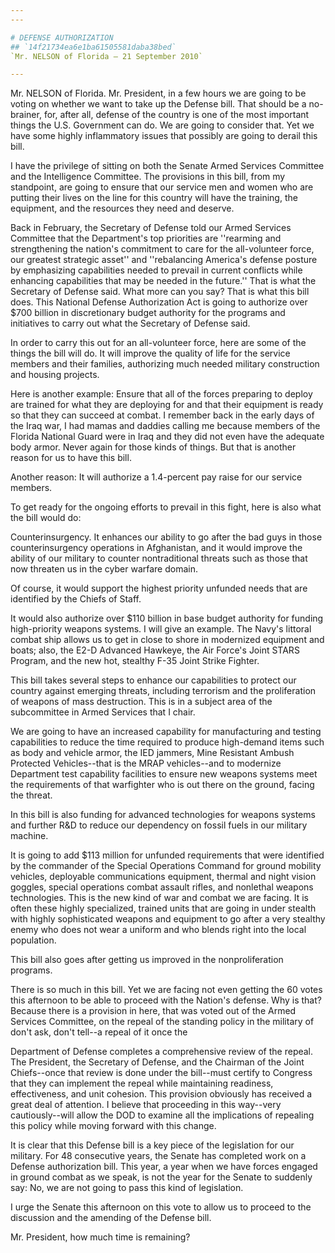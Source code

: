 ```yaml
---
---

# DEFENSE AUTHORIZATION
## `14f21734ea6e1ba61505581daba38bed`
`Mr. NELSON of Florida — 21 September 2010`

---
```



Mr. NELSON of Florida. Mr. President, in a few hours we are going to 
be voting on whether we want to take up the Defense bill. That should 
be a no-brainer, for, after all, defense of the country is one of the 
most important things the U.S. Government can do. We are going to 
consider that. Yet we have some highly inflammatory issues that 
possibly are going to derail this bill.

I have the privilege of sitting on both the Senate Armed Services 
Committee and the Intelligence Committee. The provisions in this bill, 
from my standpoint, are going to ensure that our service men and women 
who are putting their lives on the line for this country will have the 
training, the equipment, and the resources they need and deserve.

Back in February, the Secretary of Defense told our Armed Services 
Committee that the Department's top priorities are ''rearming and 
strengthening the nation's commitment to care for the all-volunteer 
force, our greatest strategic asset'' and ''rebalancing America's 
defense posture by emphasizing capabilities needed to prevail in 
current conflicts while enhancing capabilities that may be needed in 
the future.'' That is what the Secretary of Defense said. What more can 
you say? That is what this bill does. This National Defense 
Authorization Act is going to authorize over $700 billion in 
discretionary budget authority for the programs and initiatives to 
carry out what the Secretary of Defense said.

In order to carry this out for an all-volunteer force, here are some 
of the things the bill will do. It will improve the quality of life for 
the service members and their families, authorizing much needed 
military construction and housing projects.

Here is another example: Ensure that all of the forces preparing to 
deploy are trained for what they are deploying for and that their 
equipment is ready so that they can succeed at combat. I remember back 
in the early days of the Iraq war, I had mamas and daddies calling me 
because members of the Florida National Guard were in Iraq and they did 
not even have the adequate body armor. Never again for those kinds of 
things. But that is another reason for us to have this bill.

Another reason: It will authorize a 1.4-percent pay raise for our 
service members.

To get ready for the ongoing efforts to prevail in this fight, here 
is also what the bill would do:

Counterinsurgency. It enhances our ability to go after the bad guys 
in those counterinsurgency operations in Afghanistan, and it would 
improve the ability of our military to counter nontraditional threats 
such as those that now threaten us in the cyber warfare domain.

Of course, it would support the highest priority unfunded needs that 
are identified by the Chiefs of Staff.

It would also authorize over $110 billion in base budget authority 
for funding high-priority weapons systems. I will give an example. The 
Navy's littoral combat ship allows us to get in close to shore in 
modernized equipment and boats; also, the E2-D Advanced Hawkeye, the 
Air Force's Joint STARS Program, and the new hot, stealthy F-35 Joint 
Strike Fighter.

This bill takes several steps to enhance our capabilities to protect 
our country against emerging threats, including terrorism and the 
proliferation of weapons of mass destruction. This is in a subject area 
of the subcommittee in Armed Services that I chair.

We are going to have an increased capability for manufacturing and 
testing capabilities to reduce the time required to produce high-demand 
items such as body and vehicle armor, the IED jammers, Mine Resistant 
Ambush Protected Vehicles--that is the MRAP vehicles--and to modernize 
Department test capability facilities to ensure new weapons systems 
meet the requirements of that warfighter who is out there on the 
ground, facing the threat.

In this bill is also funding for advanced technologies for weapons 
systems and further R&D to reduce our dependency on fossil fuels in our 
military machine.

It is going to add $113 million for unfunded requirements that were 
identified by the commander of the Special Operations Command for 
ground mobility vehicles, deployable communications equipment, thermal 
and night vision goggles, special operations combat assault rifles, and 
nonlethal weapons technologies. This is the new kind of war and combat 
we are facing. It is often these highly specialized, trained units that 
are going in under stealth with highly sophisticated weapons and 
equipment to go after a very stealthy enemy who does not wear a uniform 
and who blends right into the local population.

This bill also goes after getting us improved in the nonproliferation 
programs.

There is so much in this bill. Yet we are facing not even getting the 
60 votes this afternoon to be able to proceed with the Nation's 
defense. Why is that? Because there is a provision in here, that was 
voted out of the Armed Services Committee, on the repeal of the 
standing policy in the military of don't ask, don't tell--a repeal of 
it once the


Department of Defense completes a comprehensive review of the repeal. 
The President, the Secretary of Defense, and the Chairman of the Joint 
Chiefs--once that review is done under the bill--must certify to 
Congress that they can implement the repeal while maintaining 
readiness, effectiveness, and unit cohesion. This provision obviously 
has received a great deal of attention. I believe that proceeding in 
this way--very cautiously--will allow the DOD to examine all the 
implications of repealing this policy while moving forward with this 
change.

It is clear that this Defense bill is a key piece of the legislation 
for our military. For 48 consecutive years, the Senate has completed 
work on a Defense authorization bill. This year, a year when we have 
forces engaged in ground combat as we speak, is not the year for the 
Senate to suddenly say: No, we are not going to pass this kind of 
legislation.

I urge the Senate this afternoon on this vote to allow us to proceed 
to the discussion and the amending of the Defense bill.

Mr. President, how much time is remaining?